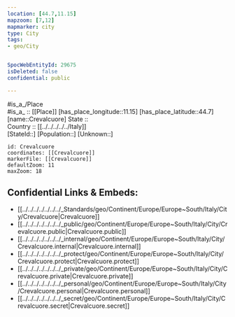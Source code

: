 ```yaml
---
location: [44.7,11.15] 
mapzoom: [7,12] 
mapmarker: city 
type: City
tags:
- geo/City


SpocWebEntityId: 29675
isDeleted: false
confidential: public

---
```

#is_a_/Place  
#is_a_ :: [[Place]] 
[has_place_longitude::11.15] 
[has_place_latitude::44.7] 
[name::Crevalcuore] 
State ::  
Country :: [[../../../../../Italy]]  
[StateId::] 
[Population::] 
[Unknown::] 


```leaflet
id: Crevalcuore
coordinates: [[Crevalcuore]] 
markerFile: [[Crevalcuore]] 
defaultZoom: 11 
maxZoom: 18
```


## Confidential Links & Embeds: 
- [[../../../../../../../_Standards/geo/Continent/Europe/Europe~South/Italy/City/Crevalcuore|Crevalcuore]] 
- [[../../../../../../../_public/geo/Continent/Europe/Europe~South/Italy/City/Crevalcuore.public|Crevalcuore.public]] 
- [[../../../../../../../_internal/geo/Continent/Europe/Europe~South/Italy/City/Crevalcuore.internal|Crevalcuore.internal]] 
- [[../../../../../../../_protect/geo/Continent/Europe/Europe~South/Italy/City/Crevalcuore.protect|Crevalcuore.protect]] 
- [[../../../../../../../_private/geo/Continent/Europe/Europe~South/Italy/City/Crevalcuore.private|Crevalcuore.private]] 
- [[../../../../../../../_personal/geo/Continent/Europe/Europe~South/Italy/City/Crevalcuore.personal|Crevalcuore.personal]] 
- [[../../../../../../../_secret/geo/Continent/Europe/Europe~South/Italy/City/Crevalcuore.secret|Crevalcuore.secret]] 
